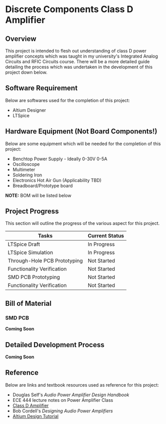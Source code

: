 # Discrete Components Class D Amplifier
## Overview

This project is intended to flesh out understanding of class D power amplifier concepts which was taught in my university's
Integrated Analog Circuits and RFIC Circuits course. There will be a more detailed guide detailing the process which was undertaken
in the development of this project down below.

## Software Requirement

Below are softwares used for the completion of this project:

* Altium Designer
* LTSpice

## Hardware Equipment (Not Board Components!)

Below are some equipment which will be needed for the completion of this project:

* Benchtop Power Supply - Ideally 0-30V 0-5A
* Oscilloscope
* Multimeter
* Soldering Iron
* Electronics Hot Air Gun (Applicability TBD)
* Breadboard/Prototype board

**NOTE:** BOM will be listed below

## Project Progress

This section will outline the progress of the various aspect for this project.

| Tasks                         | Current Status        |
|-------------------------------|-----------------------|
| LTSpice Draft                 | In Progress           |
| LTSpice Simulation            | In Progress           |
| Through-Hole PCB Prototyping  | Not Started           |
| Functionality Verification    | Not Started           |
| SMD PCB Prototyping           | Not Started           |
| Functionality Verification    | Not Started           |

## Bill of Material

### SMD PCB

**Coming Soon**

## Detailed Development Process

**Coming Soon**

## Reference

Below are links and textbook resources used as reference for this project:

* Douglas Self's *Audio Power Amplifier Design Handbook*
* ECE 444 lecture notes on Power Amplifier Class
* [Class D Amplifier](https://www.allaboutcircuits.com/projects/how-to-build-a-class-d-power-amplifier/)
* Bob Cordell's *Designing Audio Power Amplifiers*
* [Altium Design Tutorial](https://www.youtube.com/playlist?list=PL3aaAq2OJU5H_Jj72DObh5kNh6Nr4xNS0)
